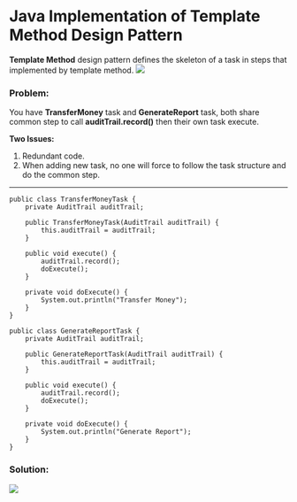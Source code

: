 # Java Implementation of Template Method Design Pattern

**Template Method** design pattern defines the skeleton of a task in steps that implemented by template method.
![](https://github.com/shamy1st/design-pattern-template-java/blob/main/template-uml.png)
### Problem: 
You have **TransferMoney** task and **GenerateReport** task, both share common step to call **auditTrail.record()** then their own task execute.

**Two Issues:**
1. Redundant code.
2. When adding new task, no one will force to follow the task structure and do the common step.
---

    public class TransferMoneyTask {
        private AuditTrail auditTrail;

        public TransferMoneyTask(AuditTrail auditTrail) {
            this.auditTrail = auditTrail;
        }
        
        public void execute() {
            auditTrail.record();
            doExecute();
        }
        
        private void doExecute() {
            System.out.println("Transfer Money");
        }
    }

    public class GenerateReportTask {
        private AuditTrail auditTrail;

        public GenerateReportTask(AuditTrail auditTrail) {
            this.auditTrail = auditTrail;
        }
        
        public void execute() {
            auditTrail.record();
            doExecute();
        }
        
        private void doExecute() {
            System.out.println("Generate Report");
        }
    }
### Solution:
![](https://github.com/shamy1st/design-pattern-template-java/blob/main/template-solution-uml.png)
